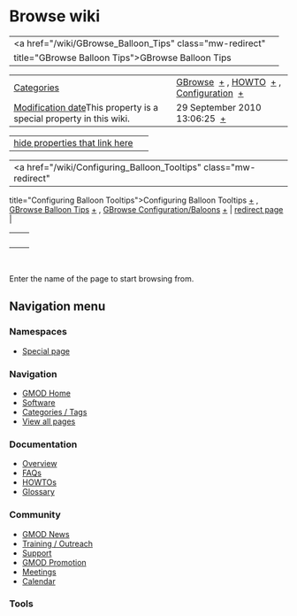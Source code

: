 



<span id="top"></span>




# <span dir="auto">Browse wiki</span>






|                                                          |     |
|----------------------------------------------------------|-----|
| <a href="/wiki/GBrowse_Balloon_Tips" class="mw-redirect" 
 title="GBrowse Balloon Tips">GBrowse Balloon Tips</a>     |     |

|  |  |
|----|----|
| [Categories](/wiki/Special%3ACategories "Special%3ACategories") | <span class="smwb-value">[GBrowse](/wiki/Category%3AGBrowse "Category%3AGBrowse")  <span class="smwsearch">[+](/wiki/Special%3ASearchByProperty/GBrowse "Special%3ASearchByProperty/GBrowse")</span></span> , <span class="smwb-value">[HOWTO](/wiki/Category%3AHOWTO "Category%3AHOWTO")  <span class="smwsearch">[+](/wiki/Special%3ASearchByProperty/HOWTO "Special%3ASearchByProperty/HOWTO")</span></span> , <span class="smwb-value">[Configuration](/wiki/Category%3AConfiguration "Category%3AConfiguration")  <span class="smwsearch">[+](/wiki/Special%3ASearchByProperty/Configuration "Special%3ASearchByProperty/Configuration")</span></span> |
| <span class="smw-highlighter" data-type="1" state="inline" data-title="Property"><span class="smwbuiltin">[Modification date](/wiki/Property:Modification_date "Property:Modification date")</span><span class="smwttcontent">This property is a special property in this wiki.</span></span> | <span class="smwb-value">29 September 2010 13:06:25  <span class="smwsearch">[+](/wiki/Special%3ASearchByProperty/Modification-20date/29-20September-202010-2013:06:25 "Special%3ASearchByProperty/Modification-20date/29-20September-202010-2013:06:25")</span></span> |

<span id="smw_browse_incoming"></span>

|  |  |
|----|----|
| [hide properties that link here](/mediawiki/index.php?title=Special:Browse&offset=0&dir=out&article=GBrowse+Balloon+Tips)  |  |

|  |  |
|----|----|
| <span class="smwb-ivalue"><a href="/wiki/Configuring_Balloon_Tooltips" class="mw-redirect"
title="Configuring Balloon Tooltips">Configuring Balloon Tooltips</a> <span class="smwbrowse">[+](/wiki/Special%3ABrowse/Configuring-20Balloon-20Tooltips "Special%3ABrowse/Configuring-20Balloon-20Tooltips")</span></span> , <span class="smwb-ivalue"><a href="/wiki/GBrowse_Balloon_Tips" class="mw-redirect"
title="GBrowse Balloon Tips">GBrowse Balloon Tips</a> <span class="smwbrowse">[+](/wiki/Special%3ABrowse/GBrowse-20Balloon-20Tips "Special%3ABrowse/GBrowse-20Balloon-20Tips")</span></span> , <span class="smwb-ivalue"><a href="/wiki/GBrowse_Configuration/Baloons" class="mw-redirect"
title="GBrowse Configuration/Baloons">GBrowse Configuration/Baloons</a> <span class="smwbrowse">[+](/wiki/Special%3ABrowse/GBrowse-20Configuration-2FBaloons "Special%3ABrowse/GBrowse-20Configuration-2FBaloons")</span></span> | [redirect page](/wiki/Special:ListRedirects "Special:ListRedirects") |

|     |     |
|-----|-----|
|     |     |

 

Enter the name of the page to start browsing from.  








## Navigation menu



### Namespaces

- <span id="ca-nstab-special">[Special
  page](/wiki/Special%3ABrowse/GBrowse_Balloon_Tips "This is a special page, you cannot edit the page itself")</span>






### Navigation



- <span id="n-GMOD-Home">[GMOD Home](/wiki/Main_Page)</span>
- <span id="n-Software">[Software](/wiki/GMOD_Components)</span>
- <span id="n-Categories-.2F-Tags">[Categories /
  Tags](/wiki/Categories)</span>
- <span id="n-View-all-pages">[View all
  pages](/wiki/Special:AllPages)</span>




### Documentation



- <span id="n-Overview">[Overview](/wiki/Overview)</span>
- <span id="n-FAQs">[FAQs](/wiki/Category%3AFAQ)</span>
- <span id="n-HOWTOs">[HOWTOs](/wiki/Category%3AHOWTO)</span>
- <span id="n-Glossary">[Glossary](/wiki/Glossary)</span>




### Community



- <span id="n-GMOD-News">[GMOD News](/wiki/GMOD_News)</span>
- <span id="n-Training-.2F-Outreach">[Training /
  Outreach](/wiki/Training_and_Outreach)</span>
- <span id="n-Support">[Support](/wiki/Support)</span>
- <span id="n-GMOD-Promotion">[GMOD
  Promotion](/wiki/GMOD_Promotion)</span>
- <span id="n-Meetings">[Meetings](/wiki/Meetings)</span>
- <span id="n-Calendar">[Calendar](/wiki/Calendar)</span>




### Tools












<!-- -->




